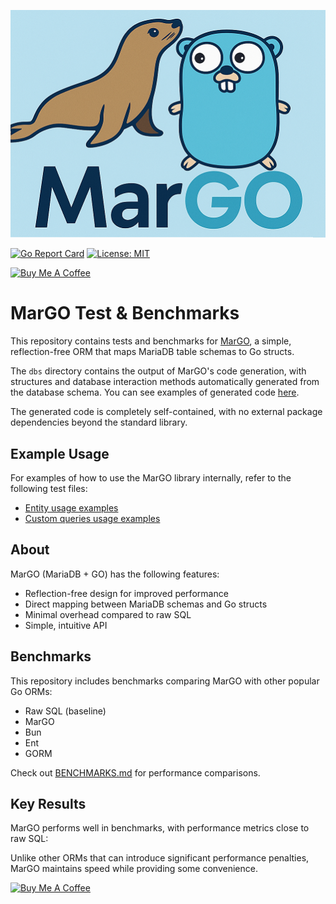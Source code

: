 ![MarGO logo](https://github.com/rah-0/margo-test/blob/master/margo.png "MariaDB's Sea Lion with Golang's Gopher")

[![Go Report Card](https://goreportcard.com/badge/github.com/rah-0/margo-test?v=1)](https://goreportcard.com/report/github.com/rah-0/margo-test)
[![License: MIT](https://img.shields.io/badge/License-MIT-yellow.svg)](https://opensource.org/licenses/MIT)

<a href="https://www.buymeacoffee.com/rah.0" target="_blank">
  <img src="https://cdn.buymeacoffee.com/buttons/v2/arial-orange.png" alt="Buy Me A Coffee" height="50" style="height:50px;">
</a>

# MarGO Test & Benchmarks

This repository contains tests and benchmarks for [MarGO](https://github.com/rah-0/margo), a simple, reflection-free ORM that maps MariaDB table schemas to Go structs.

The `dbs` directory contains the output of MarGO's code generation, with structures and database interaction methods automatically generated from the database schema. You can see examples of generated code [here](https://github.com/rah-0/margo-test/tree/master/dbs/Template).

The generated code is completely self-contained, with no external package dependencies beyond the standard library.

## Example Usage

For examples of how to use the MarGO library internally, refer to the following test files:
- [Entity usage examples](https://github.com/rah-0/margo-test/blob/master/dbs/Template/Alpha/entity_test.go)
- [Custom queries usage examples](https://github.com/rah-0/margo-test/blob/master/dbs/Template/queries_test.go)

## About

MarGO (MariaDB + GO) has the following features:

- Reflection-free design for improved performance
- Direct mapping between MariaDB schemas and Go structs
- Minimal overhead compared to raw SQL
- Simple, intuitive API

## Benchmarks

This repository includes benchmarks comparing MarGO with other popular Go ORMs:

- Raw SQL (baseline)
- MarGO
- Bun
- Ent
- GORM

Check out [BENCHMARKS.md](./BENCHMARKS.md) for performance comparisons.

## Key Results

MarGO performs well in benchmarks, with performance metrics close to raw SQL:

Unlike other ORMs that can introduce significant performance penalties, MarGO maintains speed while providing some convenience.

[![Buy Me A Coffee](https://cdn.buymeacoffee.com/buttons/default-orange.png)](https://www.buymeacoffee.com/rah.0)
